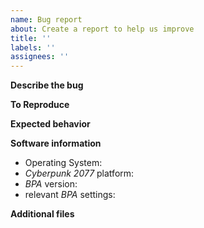 ```yaml
---
name: Bug report
about: Create a report to help us improve
title: ''
labels: ''
assignees: ''
---
```


**Describe the bug**

 <!-- A clear and concise description of what the bug is. -->

**To Reproduce**

<!-- Steps to reproduce the behavior. -->

**Expected behavior**

<!-- A clear and concise description of what you expected to happen. -->

**Software information**

- Operating System:
- _Cyberpunk 2077_ platform: <!-- native/Proton/Google Stadia/GeForce Now -->
- _BPA_ version:
- relevant _BPA_ settings:

**Additional files**

<!-- If applicable attach appropriate files like history entry snapshot or screenshots. -->
